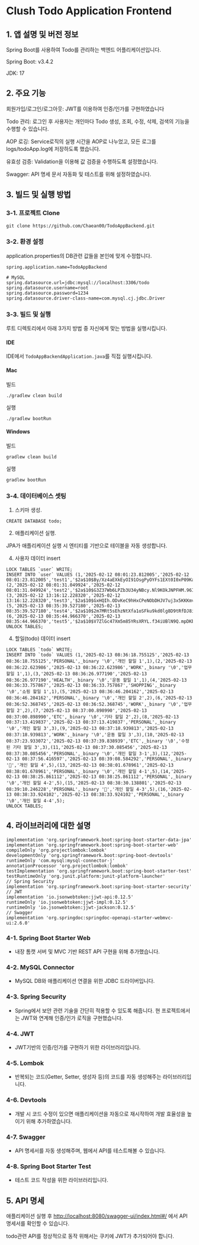 # Clush Todo Application Frontend
## 1. 앱 설명 및 버전 정보
Spring Boot를 사용하여 Todo를 관리하는 백엔드 어플리케이션입니다.

Spring Boot: v3.4.2

JDK: 17

## 2. 주요 기능
회원가입/로그인/로그아웃: JWT를 이용하여 인증/인가를 구현하였습니다

Todo 관리: 로그인 후 사용자는 개인마다 Todo 생성, 조회, 수정, 삭제, 검색의 기능을 수행할 수 있습니다.

AOP 로깅: Service로직의 실행 시간을 AOP로 나누었고, 모든 로그를 logs/todoApp.log에 저장하도록 했습니다.

유효성 검증: Validation을 이용해 값 검증을 수행하도록 설정했습니다.

Swagger: API 명세 문서 자동화 및 테스트를 위해 설정하였습니다.

## 3. 빌드 및 실행 방법
### 3-1. 프로젝트 Clone
```
git clone https://github.com/Chaean00/TodoAppBackend.git
```

### 3-2. 환경 설정
application.properties의 DB관련 값들을 본인에 맞게 수정합니다.
```
spring.application.name=TodoAppBackend

# MySQL
spring.datasource.url=jdbc:mysql://localhost:3306/todo
spring.datasource.username=root
spring.datasource.password=1234
spring.datasource.driver-class-name=com.mysql.cj.jdbc.Driver
```


### 3-3. 빌드 및 실행
루트 디렉토리에서 아래 3가지 방법 중 자신에게 맞는 방법을 실행시킵니다.

#### IDE
IDE에서 `TodoAppBackendApplication.java`를 직접 실행시킵니다.

#### Mac
빌드 
```
./gradlew clean build
```
실행
```
./gradlew bootRun
```

#### Windows
빌드
```
gradlew clean build
```
실행
```
gradlew bootRun
```

### 3-4. 데이터베이스 셋팅
  1. 스키마 생성.
  ```
  CREATE DATABASE todo;
  ```
  2. 애플리케이션 실행.
     
  JPA가 애플리케이션 실행 시 엔티티를 기반으로 테이블을 자동 생성합니다.
  
  4. 사용자 데이터 insert
  ```
  LOCK TABLES `user` WRITE;
  INSERT INTO `user` VALUES (1,'2025-02-12 08:01:23.812005','2025-02-12 08:01:23.812005','test1','$2a$10$By/Xz4aEXkEyOI91OsgPyOYFs1EXt0I0xP09KafySMzz.Dwsb9qLO','test1'),(2,'2025-02-12 08:01:31.049924','2025-02-12 08:01:31.049924','test2','$2a$10$G3Z37Wb6LPZb3U34yNBcy.Nl9KOkJNPFHM.96IqwOtonSQ.QIc.bu','test2'),(3,'2025-02-12 13:16:12.228320','2025-02-12 13:16:12.228320','test3','$2a$10$GxHQIh.ODvKeC9hHxCPeNObDHJV7uj3x5KKKmvdSNVFbrhLXf6UbC','test3'),(5,'2025-02-13 08:35:39.527180','2025-02-13 08:35:39.527180','test4','$2a$10$2m7MRt5sEhzNtXfa1oSFku9kd0lg8D9tRfDJ8i.IGsuUiLR7A3DgO','test4'),(6,'2025-02-13 08:35:44.966370','2025-02-13 08:35:44.966370','test5','$2a$10$V7ZlGc47Xm5m85YRsXRYL.f34iUBlN9Q.mpDKbqxc1BnjVicNyvTW','test5');
  UNLOCK TABLES;
  ```
  
  4. 할일(todo) 데이터 insert
  ```
  LOCK TABLES `todo` WRITE;
  INSERT INTO `todo` VALUES (1,'2025-02-13 08:36:18.755125','2025-02-13 08:36:18.755125','PERSONAL',_binary '\0','개인 할일 1',1),(2,'2025-02-13 08:36:22.623986','2025-02-13 08:36:22.623986','WORK',_binary '\0','업무 할일 1',1),(3,'2025-02-13 08:36:26.977190','2025-02-13 08:36:26.977190','HEALTH',_binary '\0','운동 할일 1',1),(4,'2025-02-13 08:36:33.757867','2025-02-13 08:36:33.757867','SHOPPING',_binary '\0','쇼핑 할일 1',1),(5,'2025-02-13 08:36:46.204162','2025-02-13 08:36:46.204162','PERSONAL',_binary '\0','개인 할일 2',2),(6,'2025-02-13 08:36:52.368745','2025-02-13 08:36:52.368745','WORK',_binary '\0','업무 할일 2',2),(7,'2025-02-13 08:37:00.898990','2025-02-13 08:37:00.898990','ETC',_binary '\0','기타 할일 2',2),(8,'2025-02-13 08:37:13.419837','2025-02-13 08:37:13.419837','PERSONAL',_binary '\0','개인 할일 3',3),(9,'2025-02-13 08:37:18.939813','2025-02-13 08:37:18.939813','WORK',_binary '\0','운동 할일 3',3),(10,'2025-02-13 08:37:23.933072','2025-02-13 08:37:39.838939','ETC',_binary '\0','수정된 기타 할일 3',3),(11,'2025-02-13 08:37:30.085456','2025-02-13 08:37:30.085456','PERSONAL',_binary '\0','개인 할일 3-1',3),(12,'2025-02-13 08:37:56.416597','2025-02-13 08:39:08.584292','PERSONAL',_binary '','개인 할일 4',5),(13,'2025-02-13 08:38:01.678961','2025-02-13 08:38:01.678961','PERSONAL',_binary '\0','개인 할일 4-1',5),(14,'2025-02-13 08:38:25.861112','2025-02-13 08:38:25.861112','PERSONAL',_binary '\0','개인 할일 4-2',5),(15,'2025-02-13 08:38:30.138801','2025-02-13 08:39:10.246228','PERSONAL',_binary '','개인 할일 4-3',5),(16,'2025-02-13 08:38:33.924102','2025-02-13 08:38:33.924102','PERSONAL',_binary '\0','개인 할일 4-4',5);
  UNLOCK TABLES;
  ```

## 4. 라이브러리에 대한 설명
```
implementation 'org.springframework.boot:spring-boot-starter-data-jpa'
implementation 'org.springframework.boot:spring-boot-starter-web'
compileOnly 'org.projectlombok:lombok'
developmentOnly 'org.springframework.boot:spring-boot-devtools'
runtimeOnly 'com.mysql:mysql-connector-j'
annotationProcessor 'org.projectlombok:lombok'
testImplementation 'org.springframework.boot:spring-boot-starter-test'
testRuntimeOnly 'org.junit.platform:junit-platform-launcher'
// Spring Security
implementation 'org.springframework.boot:spring-boot-starter-security'
// JWT
implementation 'io.jsonwebtoken:jjwt-api:0.12.5'
runtimeOnly 'io.jsonwebtoken:jjwt-impl:0.12.5'
runtimeOnly 'io.jsonwebtoken:jjwt-jackson:0.12.5'
// Swagger
implementation 'org.springdoc:springdoc-openapi-starter-webmvc-ui:2.6.0'
```

### 4-1. Spring Boot Starter Web
- 내장 톰캣 서버 및 MVC 기반 REST API 구현을 위해 추가했습니다.

### 4-2. MySQL Connector
- MySQL DB와 애플리케이션 연결을 위한 JDBC 드라이버입니다.

### 4-3. Spring Security
- Spring에서 보안 관련 기술을 간단히 적용할 수 있도록 해줍니다. 현 프로젝트에서는 JWT와 연계해 인증/인가 로직을 구현했습니다.

### 4-4. JWT
- JWT기반의 인증/인가를 구현하기 위한 라이브러리입니다.

### 4-5. Lombok
- 반복되는 코드(Getter, Setter, 생성자 등)의 코드를 자동 생성해주는 라이브러리입니다.

### 4-6. Devtools
- 개발 시 코드 수정이 있으면 애플리케이션을 자동으로 재시작하여 개발 효율성을 높이기 위해 추가하였습니다.

### 4-7. Swagger
- API 명세서를 자동 생성해주며, 웹에서 API를 테스트해볼 수 있습니다.

### 4-8. Spring Boot Starter Test
- 테스트 코드 작성을 위한 라이브러리입니다.

## 5. API 명세
애플리케이션 실행 후 <a href="http://localhost:8080/swagger-ui/index.html#/">http://localhost:8080/swagger-ui/index.html#/</a> 에서 API 명세서를 확인할 수 있습니다.

todo관련 API를 정상적으로 동작 위해서는 쿠키에 JWT가 추가되어야 합니다.
